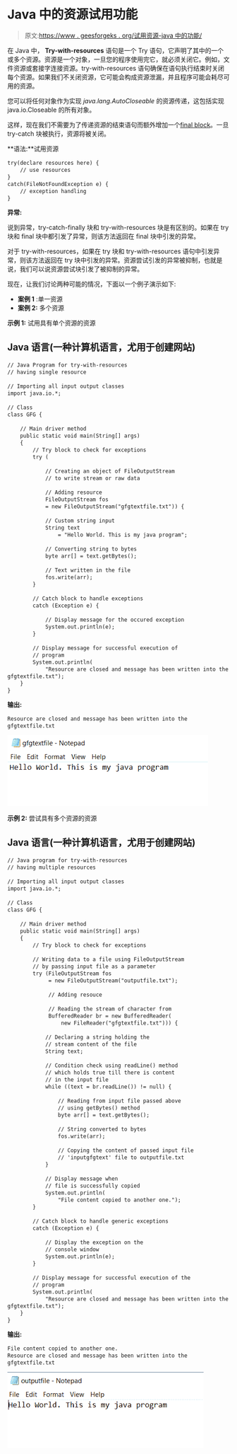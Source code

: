 # Java 中的资源试用功能

> 原文:[https://www . geesforgeks . org/试用资源-java 中的功能/](https://www.geeksforgeeks.org/try-with-resources-feature-in-java/)

在 Java 中， **Try-with-resources** 语句是一个 Try 语句，它声明了其中的一个或多个资源。资源是一个对象，一旦您的程序使用完它，就必须关闭它。例如，文件资源或套接字连接资源。try-with-resources 语句确保在语句执行结束时关闭每个资源。如果我们不关闭资源，它可能会构成资源泄漏，并且程序可能会耗尽可用的资源。

您可以将任何对象作为实现 *java.lang.AutoCloseable* 的资源传递，这包括实现 java.io.Closeable 的所有对象。

这样，现在我们不需要为了传递资源的结束语句而额外增加一个[final block](https://www.geeksforgeeks.org/g-fact-24-finalfinally-and-finalize-in-java/)。一旦 try-catch 块被执行，资源将被关闭。

**语法:**试用资源

```
try(declare resources here) {
    // use resources
}
catch(FileNotFoundException e) {
    // exception handling
}
```

**异常:**

说到异常，try-catch-finally 块和 try-with-resources 块是有区别的。如果在 try 块和 final 块中都引发了异常，则该方法返回在 final 块中引发的异常。

对于 try-with-resources，如果在 try 块和 try-with-resources 语句中引发异常，则该方法返回在 try 块中引发的异常。资源尝试引发的异常被抑制，也就是说，我们可以说资源尝试块引发了被抑制的异常。

现在，让我们讨论两种可能的情况，下面以一个例子演示如下:

*   **案例 1** :单一资源
*   **案例 2:** 多个资源

**示例 1:** 试用具有单个资源的资源

## Java 语言(一种计算机语言，尤用于创建网站)

```
// Java Program for try-with-resources
// having single resource

// Importing all input output classes
import java.io.*;

// Class
class GFG {

    // Main driver method
    public static void main(String[] args)
    {
        // Try block to check for exceptions
        try (

            // Creating an object of FileOutputStream
            // to write stream or raw data

            // Adding resource
            FileOutputStream fos
            = new FileOutputStream("gfgtextfile.txt")) {

            // Custom string input
            String text
                = "Hello World. This is my java program";

            // Converting string to bytes
            byte arr[] = text.getBytes();

            // Text written in the file
            fos.write(arr);
        }

        // Catch block to handle exceptions
        catch (Exception e) {

            // Display message for the occured exception
            System.out.println(e);
        }

        // Display message for successful execution of
        // program
        System.out.println(
            "Resource are closed and message has been written into the gfgtextfile.txt");
    }
}
```

**输出:**

```
Resource are closed and message has been written into the gfgtextfile.txt
```

![](img/d77cdcf227347a2c57d8efcfd843c00f.png)

**示例 2:** 尝试具有多个资源的资源

## Java 语言(一种计算机语言，尤用于创建网站)

```
// Java program for try-with-resources
// having multiple resources

// Importing all input output classes
import java.io.*;

// Class
class GFG {

    // Main driver method
    public static void main(String[] args)
    {
        // Try block to check for exceptions

        // Writing data to a file using FileOutputStream
        // by passing input file as a parameter
        try (FileOutputStream fos
             = new FileOutputStream("outputfile.txt");

             // Adding resouce

             // Reading the stream of character from
             BufferedReader br = new BufferedReader(
                 new FileReader("gfgtextfile.txt"))) {

            // Declaring a string holding the
            // stream content of the file
            String text;

            // Condition check using readLine() method
            // which holds true till there is content
            // in the input file
            while ((text = br.readLine()) != null) {

                // Reading from input file passed above
                // using getBytes() method
                byte arr[] = text.getBytes();

                // String converted to bytes
                fos.write(arr);

                // Copying the content of passed input file
                // 'inputgfgtext' file to outputfile.txt
            }

            // Display message when
            // file is successfully copied
            System.out.println(
                "File content copied to another one.");
        }

        // Catch block to handle generic exceptions
        catch (Exception e) {

            // Display the exception on the
            // console window
            System.out.println(e);
        }

        // Display message for successful execution of the
        // program
        System.out.println(
            "Resource are closed and message has been written into the gfgtextfile.txt");
    }
}
```

**输出:**

```
File content copied to another one.
Resource are closed and message has been written into the gfgtextfile.txt
```

![](img/81a766b7c6a6608e11f6c01800478b20.png)